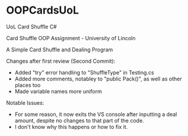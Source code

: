 # OOPCardsUoL
UoL Card Shuffle C#

Card Shuffle OOP Assignment - University of Lincoln

A Simple Card Shuffle and Dealing Program

Changes after first review (Second Commit):
- Added "try" error handling to "ShuffleType" in Testing.cs
- Added more comments, notabley to "public Pack()", as well as other places too
- Made variable names more uniform

Notable Issues:
- For some reason, it now exits the VS console after inputting a deal amount, despite no changes to that part of the code.
- I don't know why this happens or how to fix it.
